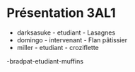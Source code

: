 # Présentation 3AL1

- darksasuke - etudiant - Lasagnes
- domingo - intervenant - Flan pâtissier
- miller - etudiant - croziflette
  
-bradpat-etudiant-muffins
